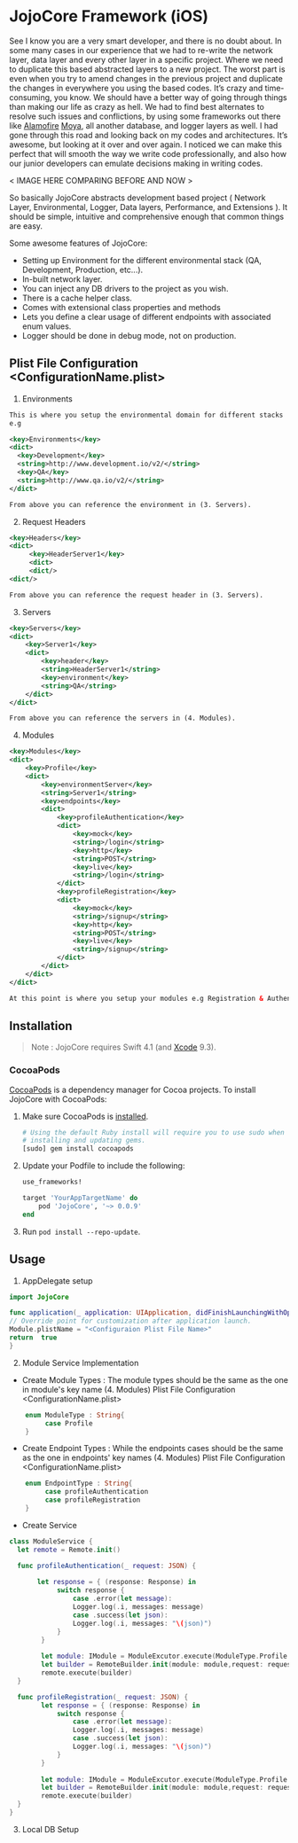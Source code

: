 
 # JojoCore Framework (iOS)

See I know you are a very smart developer, and there is no doubt about. In some many cases in our experience that we had to re-write the network layer, data layer and every other layer in a specific project. Where we need to duplicate this based abstracted layers to a new project. The worst part is even when you try to amend changes in the previous project and duplicate the changes in everywhere you using the based codes. It’s crazy and time-consuming, you know. We should have a better way of going through things than making our life as crazy as hell. We had to find best alternates to resolve such issues and conflictions, by using some frameworks out there like [Alamofire](https://github.com/Alamofire/Alamofire) [Moya](https://moya.github.io/), all another database, and logger layers as well. I had gone through this road and looking back on my codes and architectures. It’s awesome, but looking at it over and over again. I noticed we can make this perfect that will smooth the way we write code professionally, and also how our junior developers can emulate decisions making in writing codes.  
  
< IMAGE HERE COMPARING BEFORE AND NOW >

So basically JojoCore abstracts development based project ( Network Layer, Environmental, Logger, Data layers, Performance, and Extensions ). It should be simple, intuitive and comprehensive enough that common things are easy.

Some awesome features of JojoCore:  
- Setting up Environment for the different environmental stack (QA, Development,  Production, etc...).  
- In-built network layer.  
- You can inject any DB drivers to the project as you wish.  
- There is a cache helper class.  
- Comes with extensional class properties and methods  
- Lets you define a clear usage of different endpoints with associated enum values.  
- Logger should be done in debug mode, not on production.

## Plist File Configuration <ConfigurationName.plist>

1. Environments 
```xml
This is where you setup the environmental domain for different stacks
e.g

<key>Environments</key>
<dict>
  <key>Development</key>
  <string>http://www.development.io/v2/</string>
  <key>QA</key>
  <string>http://www.qa.io/v2/</string>
</dict>

From above you can reference the environment in (3. Servers).
```
2.  Request Headers
```xml
<key>Headers</key>
<dict>
	 <key>HeaderServer1</key>
	 <dict>
	 <dict/>
<dict/>

From above you can reference the request header in (3. Servers).
```
3.  Servers
```xml
<key>Servers</key>
<dict>
	<key>Server1</key>
	<dict>
		<key>header</key>
		<string>HeaderServer1</string>
		<key>environment</key>
		<string>QA</string>
	</dict>
</dict>

From above you can reference the servers in (4. Modules).
```
4.  Modules
```xml
<key>Modules</key>
<dict>
	<key>Profile</key>
	<dict>
		<key>environmentServer</key>
		<string>Server1</string>
		<key>endpoints</key>
		<dict>
			<key>profileAuthentication</key>
			<dict>
				<key>mock</key>
				<string>/login</string>
				<key>http</key>
				<string>POST</string>
				<key>live</key>
				<string>/login</string>
			</dict>
			<key>profileRegistration</key>
			<dict>
				<key>mock</key>
				<string>/signup</string>
				<key>http</key>
				<string>POST</string>
				<key>live</key>
				<string>/signup</string>
			</dict>
		</dict>
	</dict>
</dict>

At this point is where you setup your modules e.g Registration & Authentication (Profile Module), etc..
```

## Installation

> Note : JojoCore  requires Swift 4.1 (and [Xcode][Swift] 9.3).

### CocoaPods

[CocoaPods][] is a dependency manager for Cocoa projects. To install
JojoCore with CocoaPods:

 1. Make sure CocoaPods is [installed][CocoaPods Installation].

    ```sh
    # Using the default Ruby install will require you to use sudo when
    # installing and updating gems.
    [sudo] gem install cocoapods
    ```

 2. Update your Podfile to include the following:

    ```ruby
    use_frameworks!

    target 'YourAppTargetName' do
        pod 'JojoCore', '~> 0.0.9'
    end
    ```

 3. Run `pod install --repo-update`.

## Usage

1.  AppDelegate setup
```swift
import JojoCore

func application(_ application: UIApplication, didFinishLaunchingWithOptions launchOptions: [UIApplication.LaunchOptionsKey: Any]?) -> Bool {
// Override point for customization after application launch.
Module.plistName = "<Configuraion Plist File Name>"
return  true
}
```

2. Module Service Implementation
- Create Module Types :
The module types should be the same as the one in module's key name (4. Modules) Plist File Configuration <ConfigurationName.plist>
```swift
	enum ModuleType : String{
	     case Profile
	}
```
   - Create Endpoint Types : 
   While the endpoints cases should be the same as the one in endpoints' key names  (4. Modules) Plist File Configuration <ConfigurationName.plist>
```swift
	enum EndpointType : String{
	     case profileAuthentication
	     case profileRegistration
	}
```
- Create Service
```swift
class ModuleService {
  let remote = Remote.init()

  func profileAuthentication(_ request: JSON) {
    
       let response = { (response: Response) in
			switch response {
				case .error(let message):
				Logger.log(.i, messages: message)
				case .success(let json):
				Logger.log(.i, messages: "\(json)")
			}
		}
		
        let module: IModule = ModuleExcutor.execute(ModuleType.Profile.rawValue, endPoint: EndpointType.profileAuthentication.rawValue)!
        let builder = RemoteBuilder.init(module: module,request: request, response: response)
        remote.execute(builder)
  }

  func profileRegistration(_ request: JSON) {
        let response = { (response: Response) in
			switch response {
				case .error(let message):
				Logger.log(.i, messages: message)
				case .success(let json):
				Logger.log(.i, messages: "\(json)")
			}
		}
		
        let module: IModule = ModuleExcutor.execute(ModuleType.Profile.rawValue, endPoint: EndpointType.profileRegistration.rawValue)!
        let builder = RemoteBuilder.init(module: module,request: request, response: response)
        remote.execute(builder)
  }
}
```

3. Local DB Setup
   



[CocoaPods]: https://cocoapods.org
[CocoaPods Installation]: https://guides.cocoapods.org/using/getting-started.html#getting-started
[Swift]: https://swift.org/

